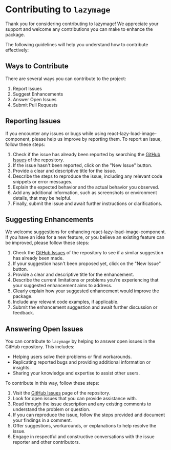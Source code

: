 # Contributing to `lazymage`

Thank you for considering contributing to lazymage! We appreciate your support and welcome any contributions you can make to enhance the package.

The following guidelines will help you understand how to contribute effectively:

## Ways to Contribute

There are several ways you can contribute to the project:

1. Report Issues
2. Suggest Enhancements
3. Answer Open Issues
4. Submit Pull Requests

## Reporting Issues

If you encounter any issues or bugs while using react-lazy-load-image-component, please help us improve by reporting them. To report an issue, follow these steps:

1. Check if the issue has already been reported by searching the [GitHub Issues](https://github.com/pulgueta/lazymage/issues) of the repository.
2. If the issue hasn't been reported, click on the "New Issue" button.
3. Provide a clear and descriptive title for the issue.
4. Describe the steps to reproduce the issue, including any relevant code snippets or error messages.
5. Explain the expected behavior and the actual behavior you observed.
6. Add any additional information, such as screenshots or environment details, that may be helpful.
7. Finally, submit the issue and await further instructions or clarifications.

## Suggesting Enhancements

We welcome suggestions for enhancing react-lazy-load-image-component. If you have an idea for a new feature, or you believe an existing feature can be improved, please follow these steps:

1. Check the [GitHub Issues](https://github.com/pulgueta/lazymage/issues) of the repository to see if a similar suggestion has already been made.
2. If your suggestion hasn't been proposed yet, click on the "New Issue" button.
3. Provide a clear and descriptive title for the enhancement.
4. Describe the current limitations or problems you're experiencing that your suggested enhancement aims to address.
5. Clearly explain how your suggested enhancement would improve the package.
6. Include any relevant code examples, if applicable.
7. Submit the enhancement suggestion and await further discussion or feedback.

## Answering Open Issues

You can contribute to `lazymage` by helping to answer open issues in the GitHub repository. This includes:

- Helping users solve their problems or find workarounds.
- Replicating reported bugs and providing additional information or insights.
- Sharing your knowledge and expertise to assist other users.

To contribute in this way, follow these steps:

1. Visit the [GitHub Issues](https://github.com/pulgueta/lazymage/issues) page of the repository.
2. Look for open issues that you can provide assistance with.
3. Read through the issue description and any existing comments to understand the problem or question.
4. If you can reproduce the issue, follow the steps provided and document your findings in a comment.
5. Offer suggestions, workarounds, or explanations to help resolve the issue.
6. Engage in respectful and constructive conversations with the issue reporter and other contributors.